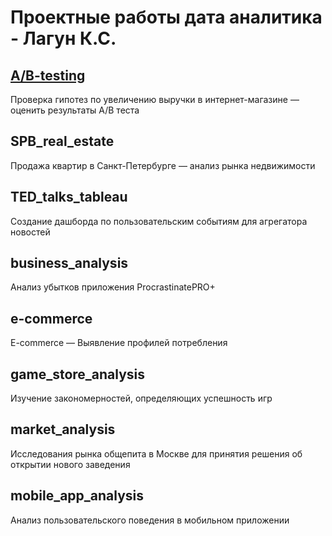 # Проектные работы дата аналитика - Лагун К.С.
## [A/B-testing](A:B-testing/README.md) 
Проверка гипотез по увеличению выручки в интернет-магазине — оценить результаты A/B теста
## SPB_real_estate
Продажа квартир в Санкт-Петербурге — анализ рынка недвижимости
## TED_talks_tableau
Создание дашборда по пользовательским событиям для агрегатора новостей
## business_analysis
Анализ убытков приложения ProcrastinatePRO+
## e-commerce 
E-commerce — Выявление профилей потребления
## game_store_analysis
Изучение закономерностей, определяющих успешность игр
## market_analysis
Исследования рынка общепита в Москве для принятия решения об открытии нового заведения
## mobile_app_analysis
Анализ пользовательского поведения в мобильном приложении
